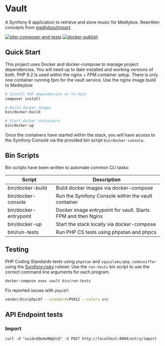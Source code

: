 # Vault

A Symfony 6 application to retrieve and store music for Medlybox. Rewritten concepts from [medlybox/import][github-import].

[![php-composer-and-tests](https://github.com/medleybox/vault/actions/workflows/php.yml/badge.svg)][github-workflows-tests]
[![docker-publish](https://github.com/medleybox/vault/actions/workflows/docker-publish.yml/badge.svg)][github-workflows-publish]

## Quick Start
This project uses Docker and docker-compose to manage project dependencies. You will need up to date installed and working versions of both. PHP 8.2 is used within the nginx + FPM container setup. There is only one container running fpm for the vault service. Use the nginx image build to Medleybox

```bash
# Install PHP dependencies on to host
composer install

# Build docker images
bin/docker-build

# Start docker containers
bin/docker-up
```

Once the containers have started within the stack, you will have access to the Symfony Console via the provided bin script `bin/docker-console`.

## Bin Scripts
Bin scripts have been written to automate common CLI tasks:

| Script | Description |
|--|--|
| bin/docker-build | Build docker images via docker-compose |
| bin/docker-console | Run the Symfony Console within the vault container |
| bin/docker-entrypoint | Docker image entrypoint for vault. Starts FPM and then Nginx |
| bin/docker-up | Start the stack locally via docker-compose |
| bin/run-tests | Run PHP CS tests using phpstan and phpcs |


## Testing
PHP Coding Standards tests using `phpstan` and `squizlabs/php_codesniffer` using the [Symfony:risky][phpcs-symfony-ruleset] ruleset. Use the `run-tests` bin script to use the correct command line arguments for each program.

```bash
docker-compose exec vault bin/run-tests 
```

Fix reported issues with `phpcbf`:
```bash
vendor/bin/phpcbf --standard=PSR12 --colors src
```

## API Endpoint tests

### Import
```
curl -d "uuid=dQw4w9WgXcQ" -X POST http://localhost:8084/entry/import
```

[github-import]: https://github.com/medleybox/import
[github-workflows-tests]: https://github.com/medleybox/vault/actions/workflows/php-composer-and-tests.yml
[github-workflows-publish]: https://github.com/medleybox/vault/actions/workflows/docker-publish.yml
[phpcs-symfony-ruleset]: https://github.com/FriendsOfPHP/PHP-CS-Fixer/blob/2.17/doc/ruleSets/SymfonyRisky.rst
